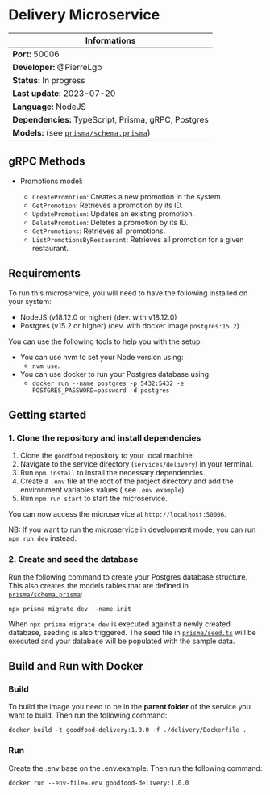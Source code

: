 # Delivery Microservice

| Informations                                                       |
|--------------------------------------------------------------------|
| **Port:** 50006                                                    |
| **Developer:** @PierreLgb                                          |
| **Status:** In progress                                            |
| **Last update:** 2023-07-20                                       |
| **Language:** NodeJS                                               |
| **Dependencies:** TypeScript, Prisma, gRPC, Postgres               |
| **Models:** (see [`prisma/schema.prisma`](./prisma/schema.prisma)) |

## gRPC Methods

- Promotions model:

    - `CreatePromotion`: Creates a new promotion in the system.
    - `GetPromotion`: Retrieves a promotion by its ID.
    - `UpdatePromotion`: Updates an existing promotion.
    - `DeletePromotion`: Deletes a promotion by its ID.
    - `GetPromotions`: Retrieves all promotions.
    - `ListPromotionsByRestaurant`: Retrieves all promotion for a given restaurant.

## Requirements

To run this microservice, you will need to have the following installed on your system:

- NodeJS (v18.12.0 or higher) (dev. with v18.12.0)
- Postgres (v15.2 or higher) (dev. with docker image `postgres:15.2`)

You can use the following tools to help you with the setup:

- You can use nvm to set your Node version using:
    - `nvm use`.
- You can use docker to run your Postgres database using:
    - `docker run --name postgres -p 5432:5432 -e POSTGRES_PASSWORD=password -d postgres`

## Getting started

### 1. Clone the repository and install dependencies

1. Clone the `goodfood` repository to your local machine.
2. Navigate to the service directory (`services/delivery`) in your terminal.
3. Run `npm install` to install the necessary dependencies.
4. Create a `.env` file at the root of the project directory and add the environment variables values (
   see `.env.example`).
5. Run `npm run start` to start the microservice.

You can now access the microservice at `http://localhost:50006`.

NB: If you want to run the microservice in development mode, you can run `npm run dev` instead.

### 2. Create and seed the database

Run the following command to create your Postgres database structure. This also creates the models tables that are
defined in [`prisma/schema.prisma`](./prisma/schema.prisma):

```
npx prisma migrate dev --name init
```

When `npx prisma migrate dev` is executed against a newly created database, seeding is also triggered. The seed file
in [`prisma/seed.ts`](./prisma/seed.ts) will be executed and your database will be populated with the sample data.

## Build and Run with Docker

### Build

To build the image you need to be in the **parent folder** of the service you want to build. Then run the following
command:

```
docker build -t goodfood-delivery:1.0.0 -f ./delivery/Dockerfile .
```

### Run

Create the .env base on the .env.example. Then run the following command:

```
docker run --env-file=.env goodfood-delivery:1.0.0 
```
